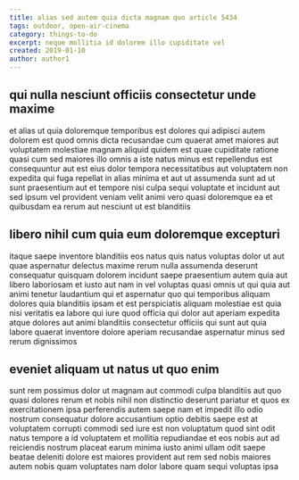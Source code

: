 ```yaml
---
title: alias sed autem quia dicta magnam quo article 5434
tags: outdoor, open-air-cinema
category: things-to-do
excerpt: neque mollitia id dolorem illo cupiditate vel
created: 2019-01-10
author: author1
---
```


## qui nulla nesciunt officiis consectetur unde maxime

et alias ut quia doloremque temporibus est dolores qui adipisci autem dolorem est quod omnis dicta recusandae cum quaerat amet maiores aut voluptatem molestiae magnam aliquid quidem est quae cupiditate ratione quasi cum sed maiores illo omnis a iste natus minus est repellendus est consequuntur aut est eius dolor tempora necessitatibus aut voluptatem non expedita qui fuga repellat in alias minima et aut ut assumenda sunt ad ut sunt praesentium aut et tempore nisi culpa sequi voluptate et incidunt aut sed ipsum vel provident veniam velit animi vero quasi doloremque ea et quibusdam ea rerum aut nesciunt ut est blanditiis

## libero nihil cum quia eum doloremque excepturi

itaque saepe inventore blanditiis eos natus quis natus voluptas dolor ut aut quae aspernatur delectus maxime rerum nulla assumenda deserunt consequatur quisquam dolorem incidunt saepe praesentium autem quia aut libero laboriosam et iusto aut nam in vel voluptas quasi omnis ut qui quia aut animi tenetur laudantium qui et aspernatur quo qui temporibus aliquam dolores quia blanditiis ipsam et est perspiciatis aliquam molestiae est quia nisi veritatis ea labore qui iure quod officia qui dolor aut aperiam expedita atque dolores aut animi blanditiis consectetur officiis qui sunt aut quia labore quaerat inventore dolore aperiam recusandae aspernatur minus sed rerum dignissimos

## eveniet aliquam ut natus ut quo enim

sunt rem possimus dolor ut magnam aut commodi culpa blanditiis aut quo quasi dolores rerum et nobis nihil non distinctio deserunt pariatur et quos ex exercitationem ipsa perferendis autem saepe nam et impedit illo odio nostrum consequatur dolore accusantium optio debitis saepe est at voluptatem corrupti commodi sed iure est non voluptatum quod sint odit natus tempore a id voluptatem et mollitia repudiandae et eos nobis aut ad reiciendis nostrum placeat earum minima iusto animi ullam odit saepe beatae deleniti dolore est maiores provident aut rem sed nobis maiores autem nobis quam voluptates nam dolor labore quam sequi voluptas ipsa

